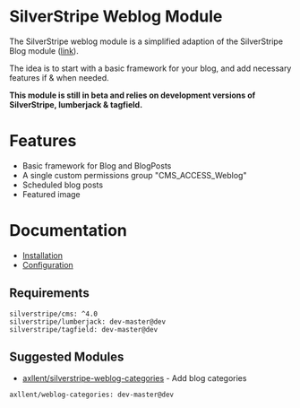 # SilverStripe Weblog Module

The SilverStripe weblog module is a simplified adaption of the SilverStripe Blog module
([link](https://github.com/silverstripe/silverstripe-blog)).

The idea is to start with a basic framework for your blog, and add necessary features if
& when needed.

**This module is still in beta and relies on development versions of SilverStripe, lumberjack &
tagfield.**


# Features

- Basic framework for Blog and BlogPosts
- A single custom permissions group "CMS_ACCESS_Weblog"
- Scheduled blog posts
- Featured image


# Documentation

- [Installation](docs/en/Installation.md)
- [Configuration](docs/en/Configuration.md)


## Requirements

```
silverstripe/cms: ^4.0
silverstripe/lumberjack: dev-master@dev
silverstripe/tagfield: dev-master@dev
```

## Suggested Modules

- [axllent/silverstripe-weblog-categories](https://github.com/axllent/silverstripe-weblog-categories) - Add blog categories


```
axllent/weblog-categories: dev-master@dev
```
